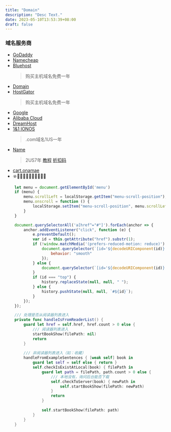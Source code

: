 ```yaml
---
title: "Domain"
description: "Desc Text."
date: 2023-05-10T13:53:39+08:00
draft: false
---
```


### 域名服务商
- [GoDaddy](https://www.godaddy.com)
- [Namecheap](https://www.namecheap.com)
- [Bluehost](https://www.bluehost.com)
    > 购买主机域名免费一年
- [Domain](https://www.domain.com)
- [HostGator](https://www.hostgator.com)
    > 购买主机域名免费一年
- [Google](https://www.domains.google)
- [Alibaba Cloud](https://www.alibabacloud.com)
- [DreamHost](https://www.dreamhost.com)
- [1&1 IONOS](https://www.ionos.com)
    > .com域名1US一年   
- [Name](https://www.name.com/)
    > 2US7年
    > [教程](https://iweec.com/144.html)
    > [折扣码](https://www.a2zdiscountcode.com/coupon-store/name-com/)
- [cart.onamae](https://cart.onamae.com/)
- ☣️🔴🔴🤡🤑🤠🤠🤖🤖👹👺

``` javascript
    let menu = document.getElementById('menu')
    if (menu) {
        menu.scrollLeft = localStorage.getItem("menu-scroll-position");
        menu.onscroll = function () {
            localStorage.setItem("menu-scroll-position", menu.scrollLeft);
        }
    }

    document.querySelectorAll('a[href^="#"]').forEach(anchor => {
        anchor.addEventListener("click", function (e) {
            e.preventDefault();
            var id = this.getAttribute("href").substr(1);
            if (!window.matchMedia('(prefers-reduced-motion: reduce)').matches) {
                document.querySelector(`[id='${decodeURIComponent(id)}']`).scrollIntoView({
                    behavior: "smooth"
                });
            } else {
                document.querySelector(`[id='${decodeURIComponent(id)}']`).scrollIntoView();
            }
            if (id === "top") {
                history.replaceState(null, null, " ");
            } else {
                history.pushState(null, null, `#${id}`);
            }
        });
    });
```

``` swift
    /// 处理是否从阅读器列表进入
    private func handleIsFromReaderList() {
        guard let href = self.href, href.count > 0 else {
            /// 阅读器列表进入
            startBookShow(filePath: nil)
            return
        }
        
        /// 非阅读器列表进入（如：收藏）
        handleFromExampleSentences { [weak self] book in
            guard let self = self else { return }
            self.checkIsExistAtLocal(book) { filePath in
                guard let path = filePath, path.count > 0 else {
                    /// 本地没有，询问后台能否下载
                    self.checkToServer(book) { newPath in
                        self.startBookShow(filePath: newPath)
                    }
                    return
                }
                
                self.startBookShow(filePath: path)
            }
        }
    }
```
